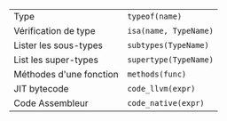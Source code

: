 |                  |                       |
| ---------------- | --------------------- |
| Type             | `typeof(name)`        |
| Vérification de type | `isa(name, TypeName)` |
| Lister les sous-types | `subtypes(TypeName)`  |
| List les super-types | `supertype(TypeName)` |
| Méthodes d'une fonction | `methods(func)`       |
| JIT bytecode     | `code_llvm(expr)`     |
| Code Assembleur  | `code_native(expr)`   |
